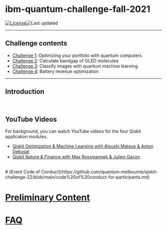 # ibm-quantum-challenge-fall-2021

[![License](https://img.shields.io/github/license/quantum-melbourne/qiskit-challenge-22.svg)](https://opensource.org/licenses/Apache-2.0)<!--- long-description-skip-begin -->![Last updated](https://img.shields.io/github/last-commit/quantum-melbourne/qiskit-challenge-22/main?label=Last%20updated&style=flat)

--------------------------------
## Challenge contents
- [Challenge 1](https://github.com/quantum-melbourne/qiskit-challenge-22/blob/main/content/challenge-1/challenge-1.ipynb): Optimizing your portfolio with quantum computers
- [Challenge 2](https://github.com/quantum-melbourne/qiskit-challenge-22/blob/main/content/challenge-2/challenge-2.ipynb): Calculate bandgap of OLED molecules
- [Challenge 3](https://github.com/quantum-melbourne/qiskit-challenge-22/blob/main/content/challenge-3/challenge-3.ipynb): Classify images with quantum machine learning
- [Challenge 4](https://github.com/quantum-melbourne/qiskit-challenge-22/blob/main/content/challenge-4/challenge-4.ipynb): Battery revenue optimization 

--------------------------------
## Introduction



<br>

## YouTube Videos
For background, you can watch YouTube videos for the four Qiskit application modules.

- [Qiskit Optimization & Machine Learning with Atsushi Matsuo & Anton Dekusar](https://youtu.be/claoY57eVIc)
- [Qiskit Nature & Finance with Max Rossmannek & Julien Gacon](https://youtu.be/UtMVoGXlz04)

<br>
# [Event Code of Conduct](https://github.com/quantum-melbourne/qiskit-challenge-22/blob/main/code%20of%20conduct-for-participants.md)

# [Preliminary Content](https://github.com/quantum-melbourne/qiskit-challenge-22/blob/main/preliminary_content.md)

# [FAQ]([https://github.com/quantum-melbourne/qiskit-challenge-22/wiki](https://github.com/quantum-melbourne/qiskit-challenge-22/blob/main/faq.md))
